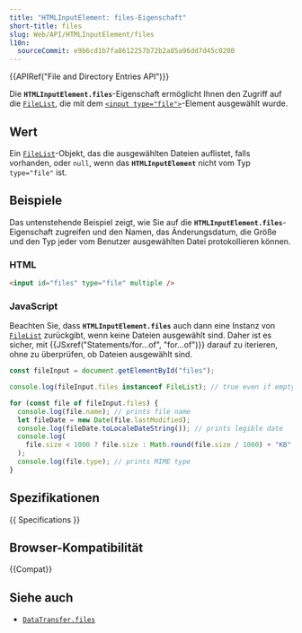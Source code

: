 ```yaml
---
title: "HTMLInputElement: files-Eigenschaft"
short-title: files
slug: Web/API/HTMLInputElement/files
l10n:
  sourceCommit: e9b6cd1b7fa8612257b72b2a85a96dd7d45c0200
---
```


{{APIRef("File and Directory Entries API")}}

Die **`HTMLInputElement.files`**-Eigenschaft ermöglicht Ihnen den Zugriff auf die [`FileList`](/de/docs/Web/API/FileList), die mit dem [`<input type="file">`](/de/docs/Web/HTML/Reference/Elements/input/file)-Element ausgewählt wurde.

## Wert

Ein [`FileList`](/de/docs/Web/API/FileList)-Objekt, das die ausgewählten Dateien auflistet, falls vorhanden, oder `null`, wenn das **`HTMLInputElement`** nicht vom Typ `type="file"` ist.

## Beispiele

Das untenstehende Beispiel zeigt, wie Sie auf die **`HTMLInputElement.files`**-Eigenschaft zugreifen und den Namen, das Änderungsdatum, die Größe und den Typ jeder vom Benutzer ausgewählten Datei protokollieren können.

### HTML

```html
<input id="files" type="file" multiple />
```

### JavaScript

Beachten Sie, dass **`HTMLInputElement.files`** auch dann eine Instanz von [`FileList`](/de/docs/Web/API/FileList) zurückgibt, wenn keine Dateien ausgewählt sind.
Daher ist es sicher, mit {{JSxref("Statements/for...of", "for...of")}} darauf zu iterieren, ohne zu überprüfen, ob Dateien ausgewählt sind.

```js
const fileInput = document.getElementById("files");

console.log(fileInput.files instanceof FileList); // true even if empty

for (const file of fileInput.files) {
  console.log(file.name); // prints file name
  let fileDate = new Date(file.lastModified);
  console.log(fileDate.toLocaleDateString()); // prints legible date
  console.log(
    file.size < 1000 ? file.size : Math.round(file.size / 1000) + "KB",
  );
  console.log(file.type); // prints MIME type
}
```

## Spezifikationen

{{ Specifications }}

## Browser-Kompatibilität

{{Compat}}

## Siehe auch

- [`DataTransfer.files`](/de/docs/Web/API/DataTransfer/files)

